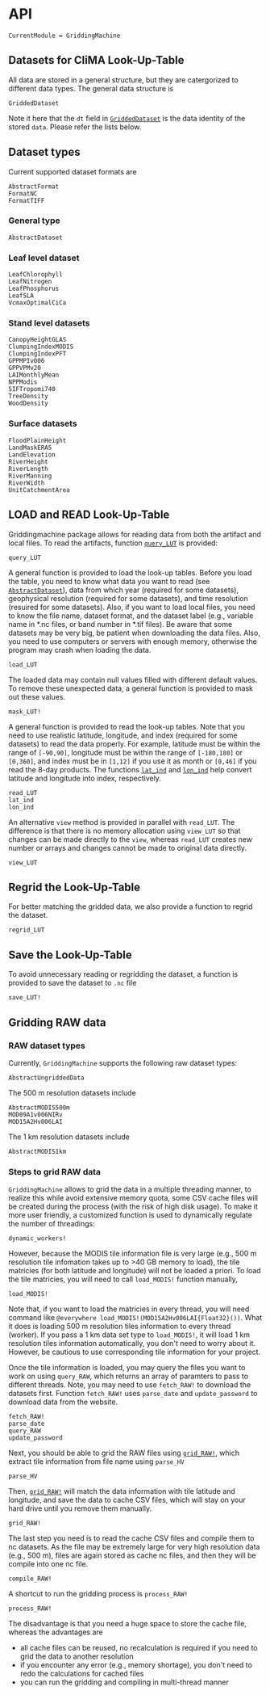 # API
```@meta
CurrentModule = GriddingMachine
```




## Datasets for CliMA Look-Up-Table

All data are stored in a general structure, but they are catergorized to
    different data types. The general data structure is

```@docs
GriddedDataset
```

Note it here that the `dt` field in [`GriddedDataset`](@ref) is the data
    identity of the stored `data`. Please refer the lists below.




## Dataset types

Current supported dataset formats are

```@docs
AbstractFormat
FormatNC
FormatTIFF
```

### General type

```@docs
AbstractDataset
```

### Leaf level dataset

```@docs
LeafChlorophyll
LeafNitrogen
LeafPhosphorus
LeafSLA
VcmaxOptimalCiCa
```

### Stand level datasets

```@docs
CanopyHeightGLAS
ClumpingIndexMODIS
ClumpingIndexPFT
GPPMPIv006
GPPVPMv20
LAIMonthlyMean
NPPModis
SIFTropomi740
TreeDensity
WoodDensity
```

### Surface datasets

```@docs
FloodPlainHeight
LandMaskERA5
LandElevation
RiverHeight
RiverLength
RiverManning
RiverWidth
UnitCatchmentArea
```




## LOAD and READ Look-Up-Table

Griddingmachine package allows for reading data from both the artifact and
    local files. To read the artifacts, function [`query_LUT`](@ref) is
    provided:

```@docs
query_LUT
```

A general function is provided to load the look-up tables. Before you load the
    table, you need to know what data you want to read (see
    [`AbstractDataset`](@ref)), data from which year (required for some
    datasets), geophysical resolution (required for some datasets), and time
    resolution (resuired for some datasets). Also, if you want to load local
    files, you need to know the file name, dataset format, and the dataset
    label (e.g., variable name in *.nc files, or band number in *.tif files).
    Be aware that some datasets may be very big, be patient when downloading
    the data files. Also, you need to use computers or servers with enough
    memory, otherwise the program may crash when loading the data.

```@docs
load_LUT
```

The loaded data may contain null values filled with different default values.
    To remove these unexpected data, a general function is provided to mask out
    these values.

```@docs
mask_LUT!
```

A general function is provided to read the look-up tables. Note that you need
    to use realistic latitude, longitude, and index (required for some
    datasets) to read the data properly. For example, latitude must be within
    the range of `[-90,90]`, longitude must be within the range of `[-180,180]`
    or `[0,360]`, and index must be in `[1,12]` if you use it as month or
    `[0,46]` if you read the 8-day products. The functions [`lat_ind`](@ref)
    and [`lon_ind`](@ref) help convert latitude and longitude into index,
    respectively.

```@docs
read_LUT
lat_ind
lon_ind
```

An alternative `view` method is provided in parallel with `read_LUT`. The
    difference is that there is no memory allocation using `view_LUT` so that
    changes can be made directly to the `view`, whereas `read_LUT` creates new
    number or arrays and changes cannot be made to original data directly.

```@docs
view_LUT
```




## Regrid the Look-Up-Table

For better matching the gridded data, we also provide a function to regrid the
    dataset.

```@docs
regrid_LUT
```




## Save the Look-Up-Table

To avoid unnecessary reading or regridding the dataset, a function is provided
    to save the dataset to `.nc` file

```@docs
save_LUT!
```




## Gridding RAW data

### RAW dataset types

Currently, `GriddingMachine` supports the following raw dataset types:

```@docs
AbstractUngriddedData
```

The 500 m resolution datasets include
```@docs
AbstractMODIS500m
MOD09A1v006NIRv
MOD15A2Hv006LAI
```

The 1 km resolution datasets include
```@docs
AbstractMODIS1km
```

### Steps to grid RAW data

`GriddingMachine` allows to grid the data in a multiple threading manner, to
    realize this while avoid extensive memory quota, some CSV cache files will
    be created during the process (with the risk of high disk usage). To
    make it more user friendly, a customized function is used to dynamically
    regulate the number of threadings:

```@docs
dynamic_workers!
```

However, because the MODIS tile information file is very large (e.g., 500 m
    resolution tile infomation takes up to >40 GB memory to load), the tile
    matricies (for both latitude and longitude) will not be loaded a priori. To
    load the tile matricies, you will need to call `load_MODIS!` function
    manually,

```@docs
load_MODIS!
```

Note that, if you want to load the matricies in every thread, you will need
    command like `@everywhere load_MODIS!(MOD15A2Hv006LAI{Float32}())`. What it
    does is loading 500 m resolution tiles information to every thread
    (worker). If you pass a 1 km data set type to `load_MODIS!`, it will load
    1 km resolution tiles information automatically, you don't need to worry
    about it. However, be cautious to use corresponding tile information for
    your project.

Once the tile information is loaded, you may query the files you want to work
    on using `query_RAW`, which returns an array of paramters to pass to
    different threads. Note, you may need to use `fetch_RAW!` to download the
    datasets first. Function `fetch_RAW!` uses `parse_date` and
    `update_password` to download data from the website.

```@docs
fetch_RAW!
parse_date
query_RAW
update_password
```

Next, you should be able to grid the RAW files using [`grid_RAW!`](@ref), which
    extract tile information from file name using `parse_HV`

```@docs
parse_HV
```

Then, [`grid_RAW!`](@ref) will match the data information with tile latitude and
    longitude, and save the data to cache CSV files, which will stay on your
    hard drive until you remove them manually.

```@docs
grid_RAW!
```

The last step you need is to read the cache CSV files and compile them to nc
    datasets. As the file may be extremely large for very high resolution data
    (e.g., 500 m), files are again stored as cache nc files, and then they will
    be compile into one nc file.

```@docs
compile_RAW!
```

A shortcut to run the gridding process is `process_RAW!`

```@docs
process_RAW!
```

The disadvantage is that you need a huge space to store the cache file, whereas
    the advantages are

- all cache files can be reused, no recalculation is required if you need to
    grid the data to another resolution
- if you encounter any error (e.g., memory shortage), you don't need to redo
    the calculations for cached files
- you can run the gridding and compiling in multi-thread manner
